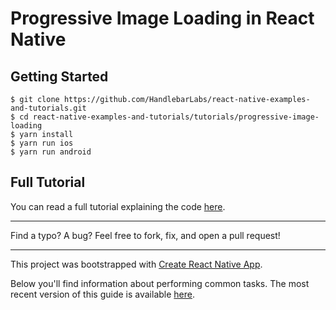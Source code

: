 # Progressive Image Loading in React Native

## Getting Started

```
$ git clone https://github.com/HandlebarLabs/react-native-examples-and-tutorials.git
$ cd react-native-examples-and-tutorials/tutorials/progressive-image-loading
$ yarn install
$ yarn run ios
$ yarn run android
```

## Full Tutorial

You can read a full tutorial explaining the code [here](Tutorial.md).

---

Find a typo? A bug? Feel free to fork, fix, and open a pull request!

---

This project was bootstrapped with [Create React Native App](https://github.com/react-community/create-react-native-app).

Below you'll find information about performing common tasks. The most recent version of this guide is available [here](https://github.com/react-community/create-react-native-app/blob/master/react-native-scripts/template/README.md).
